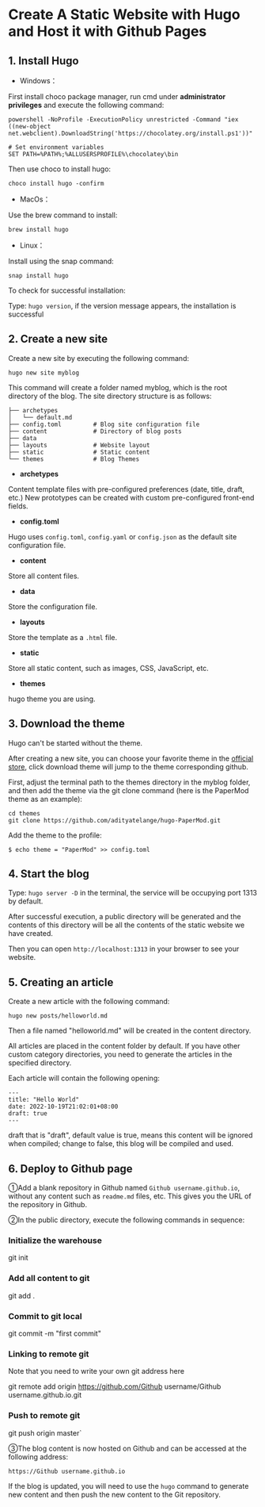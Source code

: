 # Create A Static Website with Hugo and Host it with Github Pages


## 1. Install Hugo

- Windows：

First install choco package manager, run cmd under **administrator privileges** and execute the following command:

```markup
powershell -NoProfile -ExecutionPolicy unrestricted -Command "iex ((new-object net.webclient).DownloadString('https://chocolatey.org/install.ps1'))"

# Set environment variables
SET PATH=%PATH%;%ALLUSERSPROFILE%\chocolatey\bin
```

Then use choco to install hugo:

`choco install hugo -confirm`

- MacOs：

Use the brew command to install:

`brew install hugo`

- Linux：

Install using the snap command:

`snap install hugo`

To check for successful installation:

Type: `hugo version`, if the version message appears, the installation is successful

## 2. Create a new site

Create a new site by executing the following command:

`hugo new site myblog`

This command will create a folder named myblog, which is the root directory of the blog. The site directory structure is as follows:

```
├── archetypes
│   └── default.md
├── config.toml         # Blog site configuration file
├── content             # Directory of blog posts
├── data
├── layouts             # Website layout
├── static              # Static content
└── themes              # Blog Themes
```

- **archetypes**

Content template files with pre-configured preferences (date, title, draft, etc.) New prototypes can be created with custom pre-configured front-end fields.

- **config.toml**

Hugo uses `config.toml`, `config.yaml` or `config.json` as the default site configuration file.

- **content**

Store all content files.

- **data**

Store the configuration file.

- **layouts**

Store the template as a `.html` file.

- **static**

Store all static content, such as images, CSS, JavaScript, etc.

- **themes**

hugo theme you are using.

## 3. Download the theme

Hugo can't be started without the theme.

After creating a new site, you can choose your favorite theme in the [official store](https://themes.gohugo.io/), click download theme will jump to the theme corresponding github.

First, adjust the terminal path to the themes directory in the myblog folder, and then add the theme via the git clone command (here is the PaperMod theme as an example):

```
cd themes
git clone https://github.com/adityatelange/hugo-PaperMod.git
```

Add the theme to the profile:

`$ echo theme = "PaperMod" >> config.toml`

## 4. Start the blog

Type: `hugo server -D` in the terminal, the service will be occupying port 1313 by default.

After successful execution, a public directory will be generated and the contents of this directory will be all the contents of the static website we have created.

Then you can open `http://localhost:1313` in your browser to see your website.

## 5. Creating an article

Create a new article with the following command:

`hugo new posts/helloworld.md`

Then a file named "helloworld.md" will be created in the content directory.

All articles are placed in the content folder by default. If you have other custom category directories, you need to generate the articles in the specified directory.

Each article will contain the following opening:

```
---
title: "Hello World"
date: 2022-10-19T21:02:01+08:00
draft: true
---
```

draft that is "draft", default value is true, means this content will be ignored when compiled; change to false, this blog will be compiled and used.

## 6. Deploy to Github page

①Add a blank repository in Github named `Github username.github.io`, without any content such as `readme.md` files, etc. This gives you the URL of the repository in Github.

②In the public directory, execute the following commands in sequence:

### Initialize the warehouse
git init

### Add all content to git
git add .

### Commit to git local
git commit -m "first commit"

### Linking to remote git
Note that you need to write your own git address here

git remote add origin https://github.com/Github username/Github username.github.io.git

### Push to remote git
git push origin master`

③The blog content is now hosted on Github and can be accessed at the following address:

`https://Github username.github.io`

If the blog is updated, you will need to use the `hugo` command to generate new content and then push the new content to the Git repository.


